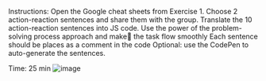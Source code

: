 Instructions:
Open the Google cheat sheets from Exercise 1.
Choose 2 action-reaction sentences and share them with the group.
Translate the 10 action-reaction sentences into JS code.
Use the power of the problem-solving process approach and make the task flow smoothly
Each sentence should be places as a comment in the code
Optional: use the CodePen to auto-generate the sentences.


Time: 25 min
![image](https://user-images.githubusercontent.com/11047169/222917156-f0707d8d-9f7b-4973-86c3-8aa18cd10223.png)
